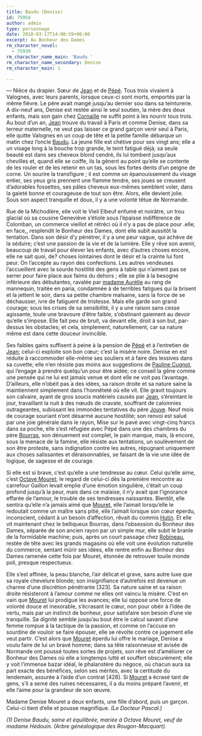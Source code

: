 ```yaml
---
title: Baudu (Denise)
id: 75954
author: admin
type: personnage
date: 2010-03-17T14:00:59+00:00
excerpt: Au Bonheur des Dames
rm_character_novel:
  - 75939
rm_character_name_main: 'Baudu '
rm_character_name_secondary: Denise
rm_character_main: 1

---
```

— Nièce du drapier. Sœur de [Jean][1] et de [Pépé][2]. Tous trois vivaient à Valognes, avec leurs parents, lorsque ceux-ci sont morts, emportés par la même fièvre. Le père avait mangé jusqu&rsquo;au dernier sou dans sa teinturerie. A dix-neuf ans, Denise est restée ainsi le seul soutien, la mère des deux enfants, mais son gain chez [Cornaille][3] ne suffit point à les nourrir tous trois. Au bout d&rsquo;un an, [Jean][1] trouve du travail à Paris et comme Denise, dans sa terreur maternelle, ne veut pas laisser ce grand garçon venir seul à Paris, elle quitte Valognes en un coup de tête et la petite famille débarque un matin chez l&rsquo;oncle [Baudu][4]. La jeune fille est chétive pour ses vingt ans; elle a un visage long à la bouche trop grande, le teint fatigué déjà; sa seule beauté est dans ses cheveux blond cendré, ils lui tombent jusqu&rsquo;aux chevilles et, quand elle se coiffe, ils la gênent au point qu&rsquo;elle se contente de les rouler et de les retenir en un tas, sous les fortes dents d&rsquo;un peigne de corne. Un sourire la transfigure ; il est comme un épanouissement du visage entier, ses yeux gris prennent une flamme tendre, ses joues se creusent d&rsquo;adorables fossettes, ses pâles cheveux eux-mêmes semblent voler, dans la gaieté bonne et courageuse de tout son être. Alors, elle devient jolie. Sous son aspect tranquille et doux, il y a une volonté têtue de Normande.

Rue de la Michodière, elle voit le Vieil Elbeuf enfumé et noirâtre, un trou glacial où sa cousine Geneviève s&rsquo;étiole sous l&rsquo;épaisse indifférence de Colomban, un commerce vieillot et rétréci où il n&rsquo;y a pas de place pour .elle; en face,, resplendit le Bonheur des Dames, dont elle subit aussitôt la tentation. Dans son désir d&rsquo;y pénétrer, il y a une peur vague, qui achève de la séduire; c&rsquo;est une passion de la vie et de la lumière. Elle y rêve son avenir, beaucoup de travail pour élever les enfants, avec d&rsquo;autres choses encore, elle ne sait quoi, de? choses lointaines dont le désir et la crainte lui font peur. On l&rsquo;accepte au rayon des confections. Les autres vendeuses l&rsquo;accueillent avec la sourde hostilité des gens à table qui n&rsquo;aiment pas se serrer pour faire place aux faims du dehors ; elle se plie à la besogne inférieure des débutantes, ravalée par [madame Aurélie][5] au rang de mannequin, traitée en paria, condamnée à de terribles fatigues qui la brisent et la jettent le soir, dans sa petite chambre malsaine, sans la force de se déchausser, ivre de fatiguent de tristesse. Mais elle garde son grand courage; sous les crises de sa sensibilité, il y a une raison sans cesse agissante, toute une bravoure d&rsquo;être faible, s&rsquo;obstinant gaiement au devoir qu&rsquo;elle s&rsquo;impose. Elle fait peu de bruit, va devant elle, droit à son but, par-dessus les obstacles; et cela, simplement, naturellement, car sa nature même est dans cette douceur invincible.

Ses faibles gains suffisent à peine à la pension de [Pépé][2] et à l&rsquo;entretien de [Jean][1]; celui-ci exploite son bon cœur; c&rsquo;est la misère noire. Denise en est réduite à raccommoder elle-même ses souliers et à faire des lessives dans sa cuvette; elle n&rsquo;en résiste pas moins aux suggestions de [Pauline Cugnot][6], qui l&rsquo;engage à prendre quelqu&rsquo;un pour être aidée; ce conseil la gêne comme une pensée qui ne lui est jamais venue et dont elle ne voit pas l&rsquo;avantage. D&rsquo;ailleurs, elle n&rsquo;obéit pas à des idées, sa raison droite et sa nature saine la maintiennent simplement dans l&rsquo;honnêteté où elle vit. Elle gravit toujours son calvaire, ayant de gros soucis matériels causés par [Jean][1], s&rsquo;éreintant le jour, travaillant la nuit à des nœuds de cravate, souffrant de calomnies outrageantes, subissant les immondes tentatives du père [Jouve][7]. Neuf mois de courage souriant n&rsquo;ont désarmé aucune hostilité; son renvoi est salué par une joie générale dans le rayon, Mise sur le pavé avec vingt-cinq francs dans sa poche, elle s&rsquo;est réfugiée avec Pépé dans une des chambres du père [Bourras][8], son dénuement est complet, le pain manque, mais, là encore, sous la menace de la famine, elle résiste aux tentations, un soulèvement de son être proteste, sans indignation contre les autres, répugnant uniquement aux choses salissantes et déraisonnables, se faisant de la vie une idée de logique, de sagesse et de courage.

Si elle est si brave, c&rsquo;est qu&rsquo;elle a une tendresse au cœur. Celui qu&rsquo;elle aime, c&rsquo;est [Octave Mouret][9]; le regard de celui-ci dès la première rencontre au carrefour Gaillon levait emplie d&rsquo;une émotion singulière, c&rsquo;était un coup profond jusqu&rsquo;à la peur, mais dans ce malaise, il n&rsquo;y avait que l&rsquo;ignorance effarée de l&rsquo;amour, le trouble de ses tendresses naissantes. Bientôt, elle sentira qu&rsquo;elle n&rsquo;a jamais aimé que [Mouret][10], elle l&rsquo;aimait lorsqu&rsquo;elle le redoutait comme un maître sans pitié, elle l&rsquo;aimait lorsque son cœur éperdu, inconscient, cédant à un besoin d&rsquo;affection, rêvait du commis [Hutin][11]. Et elle vit maintenant chez le belliqueux Bourras, dans l&rsquo;obsession du Bonheur des Dames, séparée de son ancien rayon par un simple mur, elle subit le branle de la formidable machine; puis, après un court passage chez [Robineau][12], restée de tête avec les grands magasins où elle voit une évolution naturelle du commerce, sentant mûrir ses idées, elle rentre enfin au Bonheur des Dames ramenée cette fois par Mouret, étonnée de retrouver touile monde poli, presque respectueux.

Elle s&rsquo;est affinée, la peau blanche, l&rsquo;air délicat et grave, sans autre luxe que sa royale chevelure blonde; son insignifiance d&rsquo;autrefois est devenue un charme d&rsquo;une discrétion pénétrante [323]. Sa nature saine et sa raison droite résisteront à l&rsquo;amour comme ne elles ont vaincu la misère. C&rsquo;est en vain que [Mouret][9] lui prodigue les avances; elle lui oppose une force de volonté douce et inexorable, s&rsquo;écrasant le cœur, non pour obéir à l&rsquo;idée de vertu, mais par un instinct de bonheur, pour satisfaire son besoin d&rsquo;une vie tranquille. Sa dignité semble jusqu&rsquo;au bout être le calcul savant d&rsquo;une femme rompue à la tactique de la passion, et comme on l&rsquo;accuse en sourdine de vouloir se faire épouser, elle se révolte contre ce jugement elle veut partir. C&rsquo;est alors que [Mouret][9] éperdu lui offre le mariage, Denise a voulu faire de lui un bravé homme; dans sa tête raisonneuse et avisée de Normande ont poussé toutes sortes de projets, son rêve est d&rsquo;améliorer ce Bonheur des Dames où elle a longtemps lutté et souffert obscurément; elle y voit l&rsquo;immense bazar idéal, le phalanstère du négoce, où chacun aura sa part exacte des bénéfices, selon ses mérites, avec la certitude du lendemain, assurée à l&rsquo;aide d&rsquo;un contrat [428]. Si [Mouret][9] a écrasé tant de gens, s&rsquo;il a semé des ruines nécessaires, il a du moins préparé l&rsquo;avenir, et elle l&rsquo;aime pour la grandeur de son œuvre. 

Madame Denise Mouret a deux enfants, une fille d&rsquo;abord, puis un garçon. Celui-ci tient d&rsquo;elle et pousse magnifique. _(Le Docteur Pascal.)_

_(1) Denise Baudu, saine et équilibrée, mariée à Octave Mouret, veuf de madame Hédouin. (Arbre généalogique des Rougon-Macquart)._

 [1]: #/personnage/baudu-jean/
 [2]: #/personnage/baudu-pepe/
 [3]: #/personnage/cornaille/
 [4]: #/personnage/baudu/
 [5]: #/personnage/aurelie-madame/
 [6]: #/personnage/cugnot-pauline/
 [7]: #/personnage/jouve/
 [8]: #/personnage/bourras/
 [9]: #/personnage/mouret-octave/
 [10]: personnages/mouret-octave/
 [11]: #/personnage/hutin/
 [12]: #/personnage/robineau/
